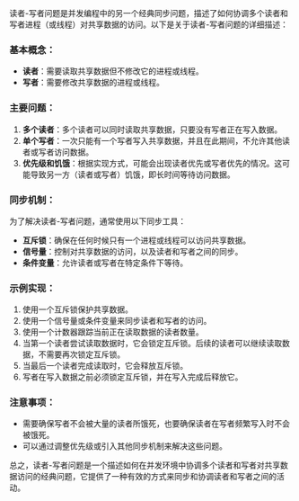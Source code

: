 读者-写者问题是并发编程中的另一个经典同步问题，描述了如何协调多个读者和写者进程（或线程）对共享数据的访问。以下是关于读者-写者问题的详细描述：

### 基本概念：

- **读者**：需要读取共享数据但不修改它的进程或线程。
- **写者**：需要修改共享数据的进程或线程。

### 主要问题：

1. **多个读者**：多个读者可以同时读取共享数据，只要没有写者正在写入数据。
2. **单个写者**：一次只能有一个写者写入共享数据，并且在此期间，不允许其他读者或写者访问数据。
3. **优先级和饥饿**：根据实现方式，可能会出现读者优先或写者优先的情况。这可能导致另一方（读者或写者）饥饿，即长时间等待访问数据。

### 同步机制：

为了解决读者-写者问题，通常使用以下同步工具：

- **互斥锁**：确保在任何时候只有一个进程或线程可以访问共享数据。
- **信号量**：控制对共享数据的访问，以及读者和写者之间的同步。
- **条件变量**：允许读者或写者在特定条件下等待。

### 示例实现：

1. 使用一个互斥锁保护共享数据。
2. 使用一个信号量或条件变量来同步读者和写者的访问。
3. 使用一个计数器跟踪当前正在读取数据的读者数量。
4. 当第一个读者尝试读取数据时，它会锁定互斥锁。后续的读者可以继续读取数据，不需要再次锁定互斥锁。
5. 当最后一个读者完成读取时，它会释放互斥锁。
6. 写者在写入数据之前必须锁定互斥锁，并在写入完成后释放它。

### 注意事项：

- 需要确保写者不会被大量的读者所饿死，也要确保读者在写者频繁写入时不会被饿死。
- 可以通过调整优先级或引入其他同步机制来解决这些问题。

总之，读者-写者问题是一个描述如何在并发环境中协调多个读者和写者对共享数据访问的经典问题，它提供了一种有效的方式来同步和协调读者和写者之间的活动。